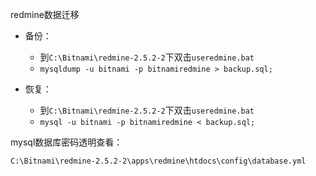 redmine数据迁移

* 备份： 

	* 到`C:\Bitnami\redmine-2.5.2-2`下双击`useredmine.bat`
	* `mysqldump -u bitnami -p bitnamiredmine > backup.sql;`

* 恢复： 
	* 到`C:\Bitnami\redmine-2.5.2-2`下双击`useredmine.bat`
	* `mysql -u bitnami -p bitnamiredmine < backup.sql;`

mysql数据库密码透明查看：

`C:\Bitnami\redmine-2.5.2-2\apps\redmine\htdocs\config\database.yml`